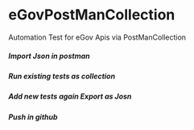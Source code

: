 # eGovPostManCollection
Automation Test for eGov Apis via  PostManCollection

##### Import Json in postman
#####  Run existing tests as collection 
##### Add new tests again Export as Josn
##### Push in github

